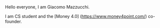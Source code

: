 Hello everyone, I am Giacomo Mazzucchi. 

I am CS student and the [Money 4.0] (https://www.money4point.com/) co-founder.

